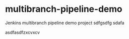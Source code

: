 # multibranch-pipeline-demo
Jenkins multibranch pipeline demo project
sdfgsdfg
sdafa


asdfasdfzxcvxcv
